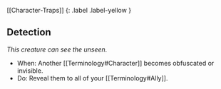 [[Character-Traps]]
{: .label .label-yellow }
## Detection
*This creature can see the unseen.*

* When: Another [[Terminology#Character]] becomes obfuscated or invisible.
* Do: Reveal them to all of your [[Terminology#Ally]].